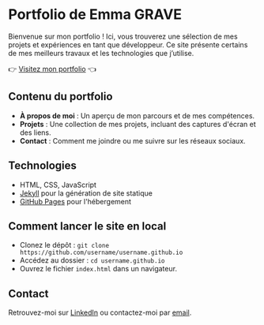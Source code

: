 # Portfolio de Emma GRAVE
Bienvenue sur mon portfolio ! Ici, vous trouverez une sélection de mes projets et expériences en tant que développeur.
Ce site présente certains de mes meilleurs travaux et les technologies que j’utilise.  

👉 [Visitez mon portfolio](https://username.github.io) 👈

## Contenu du portfolio
- **À propos de moi** : Un aperçu de mon parcours et de mes compétences.
- **Projets** : Une collection de mes projets, incluant des captures d'écran et des liens.
- **Contact** : Comment me joindre ou me suivre sur les réseaux sociaux.

## Technologies
- HTML, CSS, JavaScript
- [Jekyll](https://jekyllrb.com/) pour la génération de site statique
- [GitHub Pages](https://pages.github.com/) pour l'hébergement

## Comment lancer le site en local
- Clonez le dépôt : `git clone https://github.com/username/username.github.io`
- Accédez au dossier : `cd username.github.io`
- Ouvrez le fichier `index.html` dans un navigateur.

## Contact
Retrouvez-moi sur [LinkedIn](https://www.linkedin.com/in/emma-grave-8100752a2/) ou contactez-moi par [email](mailto:graveemma842@gmail.com).


